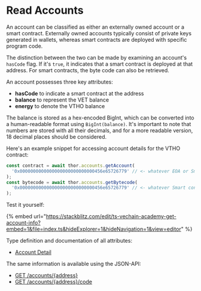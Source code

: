 # Read Accounts

An account can be classified as either an externally owned account or a smart contract. Externally owned accounts typically consist of private keys generated in wallets, whereas smart contracts are deployed with specific program code.

The distinction between the two can be made by examining an account's `hasCode` flag. If it's `true`, it indicates that a smart contract is deployed at that address. For smart contracts, the byte code can also be retrieved.

An account possesses three key attributes:

* **hasCode** to indicate a smart contract at the address
* **balance** to represent the VET balance
* **energy** to denote the VTHO balance

The balance is stored as a hex-encoded BigInt, which can be converted into a human-readable format using `BigInt(balance)`. It's important to note that numbers are stored with all their decimals, and for a more readable version, 18 decimal places should be considered.

Here's an example snippet for accessing account details for the VTHO contract:

```js
const contract = await thor.accounts.getAccount(
  '0x0000000000000000000000000000456e65726779' // <- whatever EOA or Smart contract
);
const bytecode = await thor.accounts.getBytecode(
  '0x0000000000000000000000000000456e65726779' // <- whatever Smart contract
);
```

Test it yourself:

{% embed url="https://stackblitz.com/edit/ts-vechain-academy-get-account-info?embed=1&file=index.ts&hideExplorer=1&hideNavigation=1&view=editor" %}

Type definition and documentation of all attributes:

* [Account Detail](https://vechain.github.io/vechain-sdk-js/classes/_vechain_sdk_network.AccountDetail.html)

The same information is available using the JSON-API:

* [GET /accounts/{address}](https://mainnet.vechain.org/accounts/0x0000000000000000000000000000456e65726779)
* [GET /accounts/{address}/code](https://mainnet.vechain.org/accounts/0x0000000000000000000000000000456e65726779/code)
